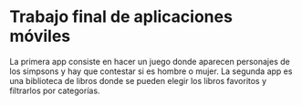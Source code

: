 # Trabajo final de aplicaciones móviles
La primera app consiste en hacer un juego donde aparecen personajes de los simpsons y hay que contestar si es hombre o mujer.
La segunda app es una biblioteca de libros donde se pueden elegir los libros favoritos y filtrarlos por categorías.
